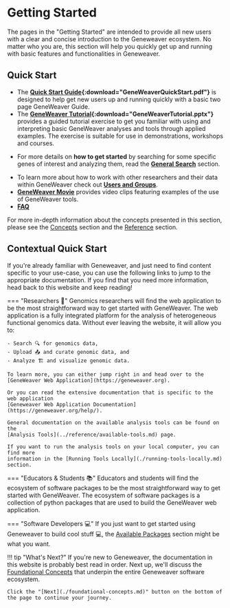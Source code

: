 # Getting Started
The pages in the "Getting Started" are intended to provide all new users with a clear 
and concise introduction to the Geneweaver ecosystem. No matter who you are, this 
section will help you quickly get up and running with basic features and functionalities
in Geneweaver.

## Quick Start
-   The **[Quick Start Guide](../assets/GeneWeaverquickstart2018.pdf){:download="GeneWeaverQuickStart.pdf"}** is designed to help get new users up and running 
quickly with a basic two page GeneWeaver Guide.
-   The **[GeneWeaver Tutorial](../assets/gw-tutorial.pptx){:download="GeneWeaverTutorial.pptx"}** provides a guided tutorial exercise to get you 
familiar with using and interpreting basic GeneWeaver analyses and tools through applied
examples. The exercise is suitable for use in demonstrations, workshops and courses.

* For more details on **how to get started** by searching for some specific genes of
  interest and analyzing them, read the **[General Search](#general-search)** section.

- To learn more about how to work with other researchers and their data within
  GeneWeaver check out **[Users and Groups](#users-and-groups)**.
- **[GeneWeaver Movie](https://www.youtube.com/watch?v=6mggK6tsEBo)** provides video
  clips featuring examples of the use of GeneWeaver tools.
- **[FAQ](#faq)**

For more in-depth information about the concepts presented in this section, please see
the [Concepts](../concepts/index.md) section and the [Reference](../reference/index.md)
section.

## Contextual Quick Start
If you're already familiar with Geneweaver, and just need to find content specific to
your use-case, you can use the following links to jump to the appropriate documentation.
If you find that you need more information, head back to this website and keep reading!

=== "Researchers 🔬"
    Genomics researchers will find the web application to be the most straightforward
    way to get started with GeneWeaver. The web application is a fully integrated platform
    for the analysis of heterogeneous functional genomics data. Without ever leaving the 
    website, it will allow you to:

    - Search 🔍 for genomics data,
    - Upload 📤 and curate genomic data, and
    - Analyze 🏗️ and visualize genomic data.

    To learn more, you can either jump right in and head over to the
    [GeneWeaver Web Application](https://geneweaver.org).

    Or you can read the extensive documentation that is specific to the web application
    [Geneweaver Web Application Documentation](https://geneweaver.org/help/).

    General documentation on the available analysis tools can be found on the 
    [Analysis Tools](../reference/available-tools.md) page.

    If you want to run the analysis tools on your local computer, you can find more
    information in the [Running Tools Locally](./running-tools-locally.md) section.


=== "Educators & Students 📚"
    Educators and students will find the ecosystem of software packages to be the most
    straightforward way to get started with GeneWeaver. The ecosystem of software packages
    is a collection of python packages that are used to build the GeneWeaver web application.

=== "Software Developers 💻"
    If you just want to get started using Geneweaver to build cool stuff 💻, the 
    [Available Packages](../reference/available-packages.md) section might be what you
    want.

!!! tip "What's Next?"
    If you're new to Geneweaver, the documentation in this website is probably best read
    in order. Next up, we'll discuss the 
    [Foundational Concepts](./foundational-concepts.md) that underpin the entire 
    Geneweaver software ecosystem.

    Click the "[Next](./foundational-concepts.md)" button on the bottom of the page to continue your journey.
    